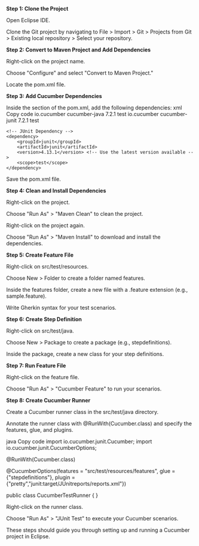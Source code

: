**Step 1: Clone the Project**

Open Eclipse IDE.

Clone the Git project by navigating to File > Import > Git > Projects from Git > Existing local repository > Select your repository.

**Step 2: Convert to Maven Project and Add Dependencies**

Right-click on the project name.

Choose "Configure" and select "Convert to Maven Project."

Locate the pom.xml file.

**Step 3: Add Cucumber Dependencies**

Inside the <dependencies> section of the pom.xml, add the following dependencies:
xml
Copy code
<dependencies>
    <!-- Cucumber Dependencies -->
    <dependency>
        <groupId>io.cucumber</groupId>
        <artifactId>cucumber-java</artifactId>
        <version>7.2.1</version> <!-- Use the latest version available -->
        <scope>test</scope>
    </dependency>
    <dependency>
        <groupId>io.cucumber</groupId>
        <artifactId>cucumber-junit</artifactId>
        <version>7.2.1</version> <!-- Use the latest version available -->
        <scope>test</scope>
    </dependency>
    
    <!-- JUnit Dependency -->
    <dependency>
        <groupId>junit</groupId>
        <artifactId>junit</artifactId>
        <version>4.13.1</version> <!-- Use the latest version available -->
        <scope>test</scope>
    </dependency>
</dependencies>
Save the pom.xml file.

**Step 4: Clean and Install Dependencies**

Right-click on the project.

Choose "Run As" > "Maven Clean" to clean the project.

Right-click on the project again.

Choose "Run As" > "Maven Install" to download and install the dependencies.

**Step 5: Create Feature File**

Right-click on src/test/resources.

Choose New > Folder to create a folder named features.

Inside the features folder, create a new file with a .feature extension (e.g., sample.feature).

Write Gherkin syntax for your test scenarios.

**Step 6: Create Step Definition**

Right-click on src/test/java.

Choose New > Package to create a package (e.g., stepdefinitions).

Inside the package, create a new class for your step definitions.

**Step 7: Run Feature File**

Right-click on the feature file.

Choose "Run As" > "Cucumber Feature" to run your scenarios.

**Step 8: Create Cucumber Runner**

Create a Cucumber runner class in the src/test/java directory.

Annotate the runner class with @RunWith(Cucumber.class) and specify the features, glue, and plugins.

java
Copy code
import io.cucumber.junit.Cucumber;
import io.cucumber.junit.CucumberOptions;

@RunWith(Cucumber.class)

@CucumberOptions(features = "src/test/resources/features", glue = {"stepdefinitions"}, plugin = {"pretty","junit:target/JUnitreports/reports.xml"})

public class CucumberTestRunner {
}

Right-click on the runner class.

Choose "Run As" > "JUnit Test" to execute your Cucumber scenarios.

These steps should guide you through setting up and running a Cucumber project in Eclipse.





